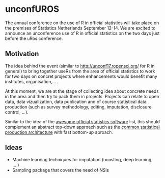 # unconfUROS
The annual conference on the use of R in official statistics will take place on the premises of Statistics Netherlands September 12-14. We are excited to announce an unconference use of R in official statistics on the two days just before the uRos conference.

## Motivation
The idea behind the event (similar to http://unconf17.ropensci.org/ for R in general) to bring together useRs from the area of official statistics to work for two days on concret projects where enhancements would benefit many institutes, organisation,... .

At this moment, we are at the stage of collecting idea about concrete needs in the area and then try to pack them in projects. Projects can relate to open data, data vizualization, data publication and of course statistical data production (such as survey methodology, editing, imputation, disclosure control, ...).

Similar to the idea of the [awesome official statistics software](http://www.awesomeofficialstatistics.org) list, this should complement an abstract top-down approach such as the [common statistical production architecture](https://statswiki.unece.org/display/CSPA/CSPA+v1.5) with fast bottom-up aproach.

## Ideas
 - Machine learning techniques for imputation (boosting, deep learning, ....)
 - Sampling package that covers the need of NSIs